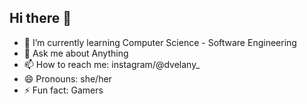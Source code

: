 ## Hi there 👋

- 🌱 I’m currently learning Computer Science - Software Engineering
- 💬 Ask me about Anything
- 📫 How to reach me: instagram/@dvelany_
- 😄 Pronouns: she/her
- ⚡ Fun fact: Gamers
